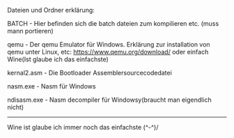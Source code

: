 ﻿Dateien und Ordner erklärung:

BATCH - Hier befinden sich die batch dateien zum kompilieren etc. (muss mann portieren)

qemu - Der qemu Emulator für Windows. Erklärung zur installation von qemu unter Linux, etc: https://www.qemu.org/download/ oder einfach Wine(Ist glaube ich das einfachste)

kernal2.asm - Die Bootloader Assemblersourcecodedatei

nasm.exe - Nasm für Windows

ndisasm.exe - Nasm decompiler für Windowsy(braucht man eigendlich nicht)

-------------------------------

Wine ist glaube ich immer noch das einfachste \(^-^)/
  